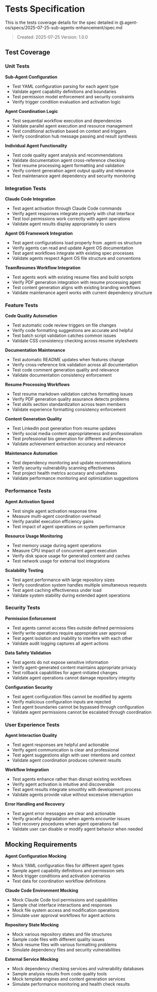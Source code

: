 # Tests Specification

This is the tests coverage details for the spec detailed in @.agent-os/specs/2025-07-25-sub-agents-enhancement/spec.md

> Created: 2025-07-25
> Version: 1.0.0

## Test Coverage

### Unit Tests

**Sub-Agent Configuration**
- Test YAML configuration parsing for each agent type
- Validate agent capability definitions and boundaries
- Test permission model enforcement and security constraints
- Verify trigger condition evaluation and activation logic

**Agent Coordination Logic**
- Test sequential workflow execution and dependencies
- Validate parallel agent execution and resource management
- Test conditional activation based on context and triggers
- Verify coordination hub message passing and result synthesis

**Individual Agent Functionality**
- Test code quality agent analysis and recommendations
- Validate documentation agent cross-reference checking
- Test resume processing agent formatting and validation
- Verify content generation agent output quality and relevance
- Test maintenance agent dependency and security monitoring

### Integration Tests

**Claude Code Integration**
- Test agent activation through Claude Code commands
- Verify agent responses integrate properly with chat interface
- Test tool permissions work correctly with agent operations
- Validate agent results display appropriately to users

**Agent OS Framework Integration**
- Test agent configurations load properly from .agent-os structure
- Verify agents can read and update Agent OS documentation
- Test agent workflows integrate with existing spec processes
- Validate agents respect Agent OS file structure and conventions

**TeamResumes Workflow Integration**
- Test agents work with existing resume files and build scripts
- Verify PDF generation integration with resume processing agent
- Test content generation aligns with existing branding workflows
- Validate maintenance agent works with current dependency structure

### Feature Tests

**Code Quality Automation**
- Test automatic code review triggers on file changes
- Verify code formatting suggestions are accurate and helpful
- Test batch script validation catches common issues
- Validate CSS consistency checking across resume stylesheets

**Documentation Maintenance**
- Test automatic README updates when features change
- Verify cross-reference link validation across all documentation
- Test code comment generation quality and relevance
- Validate documentation consistency enforcement

**Resume Processing Workflows**
- Test resume markdown validation catches formatting issues
- Verify PDF generation quality assurance detects problems
- Test skills section standardization across team members
- Validate experience formatting consistency enforcement

**Content Generation Quality**
- Test LinkedIn post generation from resume updates
- Verify social media content appropriateness and professionalism
- Test professional bio generation for different audiences
- Validate achievement extraction accuracy and relevance

**Maintenance Automation**
- Test dependency monitoring and update recommendations
- Verify security vulnerability scanning effectiveness
- Test project health metrics accuracy and usefulness
- Validate performance monitoring and optimization suggestions

### Performance Tests

**Agent Activation Speed**
- Test single agent activation response time
- Measure multi-agent coordination overhead
- Verify parallel execution efficiency gains
- Test impact of agent operations on system performance

**Resource Usage Monitoring**
- Test memory usage during agent operations
- Measure CPU impact of concurrent agent execution
- Verify disk space usage for generated content and caches
- Test network usage for external tool integrations

**Scalability Testing**
- Test agent performance with large repository sizes
- Verify coordination system handles multiple simultaneous requests
- Test agent caching effectiveness under load
- Validate system stability during extended agent operations

### Security Tests

**Permission Enforcement**
- Test agents cannot access files outside defined permissions
- Verify write operations require appropriate user approval
- Test agent isolation and inability to interfere with each other
- Validate audit logging captures all agent actions

**Data Safety Validation**
- Test agents do not expose sensitive information
- Verify agent-generated content maintains appropriate privacy
- Test rollback capabilities for agent-initiated changes
- Validate agent operations cannot damage repository integrity

**Configuration Security**
- Test agent configuration files cannot be modified by agents
- Verify malicious configuration inputs are rejected
- Test agent boundaries cannot be bypassed through configuration
- Validate agent permissions cannot be escalated through coordination

### User Experience Tests

**Agent Interaction Quality**
- Test agent responses are helpful and actionable
- Verify agent communication is clear and professional
- Test agent suggestions align with user intentions and context
- Validate agent coordination produces coherent results

**Workflow Integration**
- Test agents enhance rather than disrupt existing workflows
- Verify agent activation is intuitive and discoverable
- Test agent results integrate smoothly with development process
- Validate agents provide value without excessive interruption

**Error Handling and Recovery**
- Test agent error messages are clear and actionable
- Verify graceful degradation when agents encounter issues
- Test recovery procedures when agent operations fail
- Validate user can disable or modify agent behavior when needed

## Mocking Requirements

**Agent Configuration Mocking**
- Mock YAML configuration files for different agent types
- Sample agent capability definitions and permission sets
- Mock trigger conditions and activation scenarios
- Test data for coordination workflow definitions

**Claude Code Environment Mocking**
- Mock Claude Code tool permissions and capabilities
- Sample chat interface interactions and responses
- Mock file system access and modification operations
- Simulate user approval workflows for agent actions

**Repository State Mocking**
- Mock various repository states and file structures
- Sample code files with different quality issues
- Mock resume files with various formatting problems
- Simulate dependency files and security vulnerabilities

**External Service Mocking**
- Mock dependency checking services and vulnerability databases
- Sample analysis results from code quality tools
- Mock template engines and content generation services
- Simulate performance monitoring and health check results
